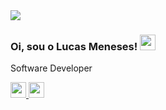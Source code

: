 <img src="https://media.licdn.com/dms/image/D4D16AQEWUysMqXtCyw/profile-displaybackgroundimage-shrink_350_1400/0/1672837018995?e=1682553600&v=beta&t=WoSz8fI4otT8w9uG7tpHbTVsOFXhWVKvm7tcfUl_7ik">

### Oi, sou o Lucas Meneses! <img src="https://media.giphy.com/media/hvRJCLFzcasrR4ia7z/giphy.gif" width="25" height="25">
Software Developer

<div>
  <a href="https://www.linkedin.com/in/lucas-meneses/" target="_blank">
    <img src="https://img.shields.io/badge/LinkedIn-0077B5?style=for-the-badge&logo=linkedin&logoColor=white" height="25" />
  </a>
  <a href="https://www.instagram.com/lucasnemeses/" target="_blank">
    <img src="https://img.shields.io/badge/Instagram-E4405F?style=for-the-badge&logo=instagram&logoColor=white" height="25" />
  </a>
</div>

<br>

